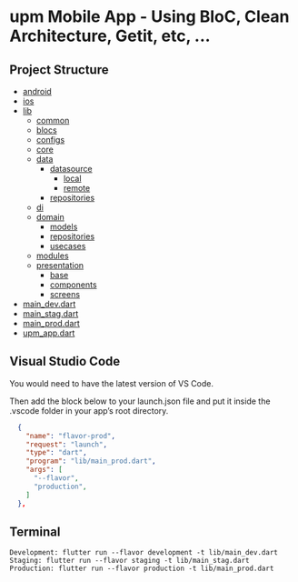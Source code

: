 # upm Mobile App - Using BloC, Clean Architecture, Getit, etc, ...

## Project Structure

- [android](./android)
- [ios](./ios)
- [lib](./lib)
  - [common](./lib/common)
  - [blocs](./lib/blocs)
  - [configs](./lib/configs)
  - [core](./lib/core)
  - [data](./lib/data)
    - [datasource](./lib/data/datasource)
      - [local](./lib/data/datasource/local)
      - [remote](./lib/data/datasource/remote)
    - [repositories](./lib/data/repositories)
  - [di](./lib/di)
  - [domain](./lib/domain)
    - [models](./lib/domain/models)
    - [repositories](./lib/domain/repositories)
    - [usecases](./lib/domain/usecases)
  - [modules](./lib/modules)
  - [presentation](./lib/presentation)
    - [base](./lib/presentation/base)
    - [components](./lib/presentation/components)
    - [screens](./lib/presentation/screens)
- [main_dev.dart](./lib/main_dev.dart)
- [main_stag.dart](./lib/main_stag.dart)
- [main_prod.dart](./lib/main_prod.dart)
- [upm_app.dart](./lib/upm_app.dart)

## Visual Studio Code

You would need to have the latest version of VS Code.

Then add the block below to your launch.json file and put it inside the .vscode folder in your app’s root directory.

```json
  {
    "name": "flavor-prod",
    "request": "launch",
    "type": "dart",
    "program": "lib/main_prod.dart",
    "args": [
      "--flavor",
      "production",
    ]
  },
```

## Terminal

```
Development: flutter run --flavor development -t lib/main_dev.dart
Staging: flutter run --flavor staging -t lib/main_stag.dart
Production: flutter run --flavor production -t lib/main_prod.dart
```
